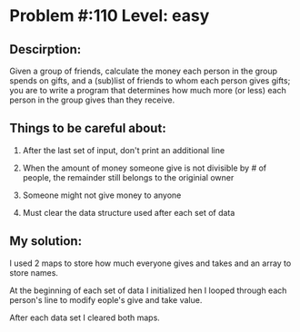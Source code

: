 # Problem #:110     Level: easy

## Descirption: 

Given a group of friends, calculate the money each person in the group spends on gifts, and a (sub)list of friends to whom each person gives gifts; you are to write a program that determines how much more (or less) each person in the group gives than they receive.

## Things to be careful about:
1) After the last set of input, don't print an additional line

2) When the amount of money someone give is not divisible by  # of people,  the  remainder still belongs to the originial owner

3) Someone might not give money to anyone 

4) Must clear the data structure used after each set of data


## My solution: 
I used 2 maps to store how much everyone gives and takes and an array to store names.

At the beginning of each set of data I initialized hen I looped through each person's line to modify eople's give and take value.

After each data set I cleared both maps.

